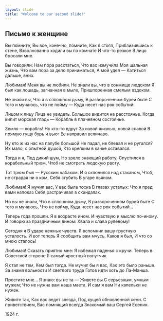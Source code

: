```yaml
---
layout: slide
title: "Welcome to our second slide!"
---
```

## Письмо к женщине
Вы помните,
Вы всё, конечно, помните,
Как я стоял,
Приблизившись к стене,
Взволнованно ходили вы по комнате
И что-то резкое
В лицо бросали мне.

Вы говорили:
Нам пора расстаться,
Что вас измучила
Моя шальная жизнь,
Что вам пора за дело приниматься,
А мой удел —
Катиться дальше, вниз.

Любимая!
Меня вы не любили.
Не знали вы, что в сонмище людском
Я был как лошадь, загнанная в мыле,
Пришпоренная смелым ездоком.

Не знали вы,
Что я в сплошном дыму,
В развороченном бурей быте
С того и мучаюсь, что не пойму —
Куда несет нас рок событий.

Лицом к лицу
Лица не увидать.
Большое видится на расстоянье.
Когда кипит морская гладь —
Корабль в плачевном состоянье.

Земля — корабль!
Но кто-то вдруг
За новой жизнью, новой славой
В прямую гущу бурь и вьюг
Ее направил величаво.

Ну кто ж из нас на палубе большой
Не падал, не блевал и не ругался?
Их мало, с опытной душой,
Кто крепким в качке оставался.

Тогда и я,
Под дикий шум,
Но зрело знающий работу,
Спустился в корабельный трюм,
Чтоб не смотреть людскую рвоту.

Тот трюм был —
Русским кабаком.
И я склонился над стаканом,
Чтоб, не страдая ни о ком,
Себя сгубить
В угаре пьяном.

Любимая!
Я мучил вас,
У вас была тоска
В глазах усталых:
Что я пред вами напоказ
Себя растрачивал в скандалах.

Но вы не знали,
Что в сплошном дыму,
В развороченном бурей быте
С того и мучаюсь,
Что не пойму,
Куда несет нас рок событий…

Теперь года прошли.
Я в возрасте ином.
И чувствую и мыслю по-иному.
И говорю за праздничным вином:
Хвала и слава рулевому!

Сегодня я
В ударе нежных чувств.
Я вспомнил вашу грустную усталость.
И вот теперь
Я сообщить вам мчусь,
Каков я был,
И что со мною сталось!

Любимая!
Сказать приятно мне:
Я избежал паденья с кручи.
Теперь в Советской стороне
Я самый яростный попутчик.

Я стал не тем,
Кем был тогда.
Не мучил бы я вас,
Как это было раньше.
За знамя вольности
И светлого труда
Готов идти хоть до Ла-Манша.

Простите мне…
Я знаю: вы не та —
Живете вы
С серьезным, умным мужем;
Что не нужна вам наша маета,
И сам я вам
Ни капельки не нужен.

Живите так,
Как вас ведет звезда,
Под кущей обновленной сени.
С приветствием,
Вас помнящий всегда
Знакомый ваш
Сергей Есенин.

1924 г.